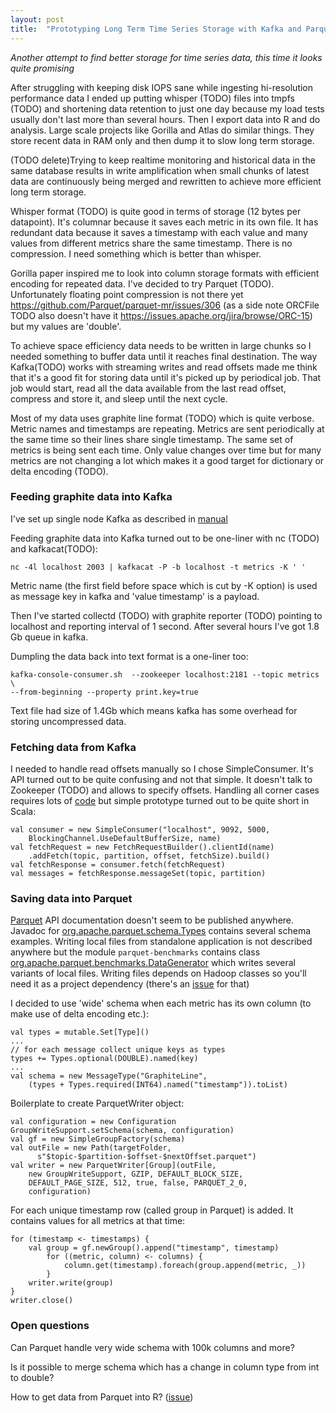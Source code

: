 ```yaml
---
layout: post
title:  "Prototyping Long Term Time Series Storage with Kafka and Parquet"
---
```


_Another attempt to find better storage for time series data, this time it looks quite promising_

After struggling with keeping disk IOPS sane while ingesting hi-resolution performance data I ended up putting whisper (TODO) files into tmpfs (TODO) and shortening data retention to just one day because my load tests usually don't last more than several hours. Then I export data into R and do analysis. Large scale projects like Gorilla and Atlas do similar things. They store recent data in RAM only and then dump it to slow long term storage.

(TODO delete)Trying to keep realtime monitoring and historical data in the same database results in write amplification when small chunks of latest data are continuously being merged and rewritten to achieve more efficient long term storage.

Whisper format (TODO) is quite good in terms of storage (12 bytes per datapoint). It's columnar because it saves each metric in its own file. It has redundant data because it saves a timestamp with each value and many values from different metrics share the same timestamp. There is no compression. I need something which is better than whisper.

Gorilla paper inspired me to look into column storage formats with efficient encoding for repeated data. I've decided to try Parquet (TODO). Unfortunately floating point compression is not there yet https://github.com/Parquet/parquet-mr/issues/306 (as a side note ORCFile TODO also doesn't have it https://issues.apache.org/jira/browse/ORC-15) but my values are 'double'.

To achieve space efficiency data needs to be written in large chunks so I needed something to buffer data until it reaches final destination. The way Kafka(TODO) works with streaming writes and read offsets made me think that it's a good fit for storing data until it's picked up by periodical job. That job would start, read all the data available from the last read offset, compress and store it, and sleep until the next cycle.

Most of my data uses graphite line format (TODO) which is quite verbose. Metric names and timestamps are repeating. Metrics are sent periodically at the same time so their lines share single timestamp. The same set of metrics is being sent each time. Only value changes over time but for many metrics are not changing a lot which makes it a good target for dictionary or delta encoding (TODO).

### Feeding graphite data into Kafka

I've set up single node Kafka as described in [manual](http://kafka.apache.org/documentation.html#quickstart)

Feeding graphite data into Kafka turned out to be one-liner with nc (TODO) and kafkacat(TODO):

    nc -4l localhost 2003 | kafkacat -P -b localhost -t metrics -K ' '

Metric name (the first field before space which is cut by -K option) is used as message key in kafka and 'value timestamp' is a payload.

Then I've started collectd (TODO) with graphite reporter (TODO) pointing to localhost and reporting interval of 1 second. After several hours I've got 1.8 Gb queue in kafka.

Dumpling the data back into text format is a one-liner too:

    kafka-console-consumer.sh  --zookeeper localhost:2181 --topic metrics \
    --from-beginning --property print.key=true

Text file had size of 1.4Gb which means kafka has some overhead for storing uncompressed data.

### Fetching data from Kafka

I needed to handle read offsets manually so I chose SimpleConsumer. It's API turned out to be quite confusing and not that simple. It doesn't talk to Zookeeper (TODO) and allows to specify offsets. Handling all corner cases requires lots of [code](https://cwiki.apache.org/confluence/display/KAFKA/0.8.0+SimpleConsumer+Example) but simple prototype turned out to be quite short in Scala:

    val consumer = new SimpleConsumer("localhost", 9092, 5000,
        BlockingChannel.UseDefaultBufferSize, name)
    val fetchRequest = new FetchRequestBuilder().clientId(name)
        .addFetch(topic, partition, offset, fetchSize).build()
    val fetchResponse = consumer.fetch(fetchRequest)
    val messages = fetchResponse.messageSet(topic, partition)
    

### Saving data into Parquet

[Parquet](https://parquet.apache.org/) API documentation doesn't seem to be published anywhere. Javadoc for [org.apache.parquet.schema.Types](https://github.com/apache/parquet-mr/blob/master/parquet-column/src/main/java/org/apache/parquet/schema/Types.java#L30) contains several schema examples. Writing local files from standalone application is not described anywhere but the module `parquet-benchmarks` contains class [org.apache.parquet.benchmarks.DataGenerator](https://github.com/apache/parquet-mr/blob/master/parquet-benchmarks/src/main/java/org/apache/parquet/benchmarks/DataGenerator.java#L68) which writes several variants of local files. Writing files depends on Hadoop classes so you'll need it as a project dependency (there's an [issue](https://github.com/Parquet/parquet-mr/issues/305) for that)

I decided to use 'wide' schema when each metric has its own column (to make use of delta encoding etc.):

    val types = mutable.Set[Type]()
    ...
    // for each message collect unique keys as types
    types += Types.optional(DOUBLE).named(key)
    ...
    val schema = new MessageType("GraphiteLine",
        (types + Types.required(INT64).named("timestamp")).toList) 

Boilerplate to create ParquetWriter object:

    val configuration = new Configuration
    GroupWriteSupport.setSchema(schema, configuration)
    val gf = new SimpleGroupFactory(schema)
    val outFile = new Path(targetFolder,
          s"$topic-$partition-$offset-$nextOffset.parquet")
    val writer = new ParquetWriter[Group](outFile, 
        new GroupWriteSupport, GZIP, DEFAULT_BLOCK_SIZE, 
        DEFAULT_PAGE_SIZE, 512, true, false, PARQUET_2_0, 
        configuration)

For each unique timestamp row (called group in Parquet) is added. It contains values for all metrics at that time:

    for (timestamp <- timestamps) {
        val group = gf.newGroup().append("timestamp", timestamp)
            for ((metric, column) <- columns) {
                column.get(timestamp).foreach(group.append(metric, _))
            }
        writer.write(group)
    }
    writer.close()


### Open questions

Can Parquet handle very wide schema with 100k columns and more?

Is it possible to merge schema which has a change in column type from int to double?

How to get data from Parquet into R? ([issue](https://github.com/Parquet/parquet-format/issues/72))
